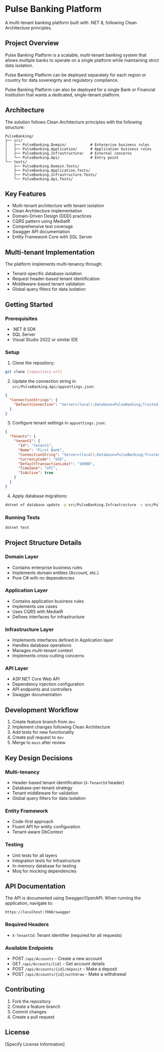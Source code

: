 ﻿# Pulse Banking Platform

A multi-tenant banking platform built with .NET 8, following Clean Architecture principles.

## Project Overview

Pulse Banking Platform is a scalable, multi-tenant banking system that allows multiple banks to operate on a single platform while maintaining strict data isolation.

Pulse Banking Platform can be deployed separately for each region or country for data sovereignty and regulatory compliance.

Pulse Banking Platform can also be deployed for a single Bank or Financial Institution that wants a dedicated, single-tenant platform.

## Architecture

The solution follows Clean Architecture principles with the following structure:

```
PulseBanking/
├── src/
│   ├── PulseBanking.Domain/           # Enterprise business rules
│   ├── PulseBanking.Application/      # Application business rules
│   ├── PulseBanking.Infrastructure/   # External concerns
│   └── PulseBanking.Api/              # Entry point
└── tests/
    ├── PulseBanking.Domain.Tests/
    ├── PulseBanking.Application.Tests/
    ├── PulseBanking.Infrastructure.Tests/
    └── PulseBanking.Api.Tests/
```

## Key Features

- Multi-tenant architecture with tenant isolation
- Clean Architecture implementation
- Domain-Driven Design (DDD) practices
- CQRS pattern using MediatR
- Comprehensive test coverage
- Swagger API documentation
- Entity Framework Core with SQL Server

## Multi-tenant Implementation

The platform implements multi-tenancy through:

- Tenant-specific database isolation
- Request header-based tenant identification
- Middleware-based tenant validation
- Global query filters for data isolation

## Getting Started

### Prerequisites

- .NET 8 SDK
- SQL Server
- Visual Studio 2022 or similar IDE

### Setup

1. Clone the repository:

```bash
git clone [repository-url]
```

2. Update the connection string in `src/PulseBanking.Api/appsettings.json`:

```json
{
  "ConnectionStrings": {
    "DefaultConnection": "Server=(local);Database=PulseBanking;Trusted_Connection=True;MultipleActiveResultSets=true;Trust Server Certificate=True;"
  }
}
```

3. Configure tenant settings in `appsettings.json`:

```json
{
  "Tenants": {
    "tenant1": {
      "Id": "tenant1",
      "Name": "First Bank",
      "ConnectionString": "Server=(local);Database=PulseBanking;Trusted_Connection=True;MultipleActiveResultSets=true;Trust Server Certificate=True;",
      "CurrencyCode": "USD",
      "DefaultTransactionLimit": "10000",
      "TimeZone": "UTC",
      "IsActive": true
    }
  }
}
```

4. Apply database migrations:

```bash
dotnet ef database update -p src/PulseBanking.Infrastructure -s src/PulseBanking.Api
```

### Running Tests

```bash
dotnet test
```

## Project Structure Details

### Domain Layer

- Contains enterprise business rules
- Implements domain entities (Account, etc.)
- Pure C# with no dependencies

### Application Layer

- Contains application business rules
- Implements use cases
- Uses CQRS with MediatR
- Defines interfaces for infrastructure

### Infrastructure Layer

- Implements interfaces defined in Application layer
- Handles database operations
- Manages multi-tenant context
- Implements cross-cutting concerns

### API Layer

- ASP.NET Core Web API
- Dependency injection configuration
- API endpoints and controllers
- Swagger documentation

## Development Workflow

1. Create feature branch from `dev`
2. Implement changes following Clean Architecture
3. Add tests for new functionality
4. Create pull request to `dev`
5. Merge to `main` after review

## Key Design Decisions

### Multi-tenancy

- Header-based tenant identification (`X-TenantId` header)
- Database-per-tenant strategy
- Tenant middleware for validation
- Global query filters for data isolation

### Entity Framework

- Code-first approach
- Fluent API for entity configuration
- Tenant-aware DbContext

### Testing

- Unit tests for all layers
- Integration tests for Infrastructure
- In-memory database for testing
- Moq for mocking dependencies

## API Documentation

The API is documented using Swagger/OpenAPI. When running the application, navigate to:

```
https://localhost:7060/swagger
```

### Required Headers

- `X-TenantId`: Tenant identifier (required for all requests)

### Available Endpoints

- POST `/api/Accounts` - Create a new account
- GET `/api/Accounts/{id}` - Get account details
- POST `/api/Accounts/{id}/deposit` - Make a deposit
- POST `/api/Accounts/{id}/withdraw` - Make a withdrawal

## Contributing

1. Fork the repository
2. Create a feature branch
3. Commit changes
4. Create a pull request

## License

[Specify License Information]
